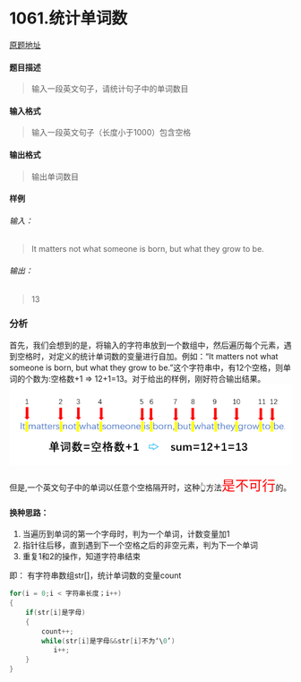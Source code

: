 # 1061.统计单词数
[原题地址](http://www.51cpc.com/problem/1061)
#### 题目描述
>输入一段英文句子，请统计句子中的单词数目

#### 输入格式
>输入一段英文句子（长度小于1000）包含空格

#### 输出格式
>输出单词数目

#### 样例
###### 输入：
>It matters not what someone is born, but what they grow to be.

###### 输出：
>13

### 分析

首先，我们会想到的是，将输入的字符串放到一个数组中，然后遍历每个元素，遇到空格时，对定义的统计单词数的变量进行自加。例如：“It matters not what someone is born, but what they grow to be.”这个字符串中，有12个空格，则单词的个数为:空格数+1 => 12+1=13。对于给出的样例，刚好符合输出结果。
![image](图片1.png)

但是,一个英文句子中的单词以任意个空格隔开时，这种👆方法<text style="color:red;font-size:24px">是不可行</text>的。

#### 换种思路：
 1. 当遍历到单词的第一个字母时，判为一个单词，计数变量加1
 2. 指针往后移，直到遇到下一个空格之后的非空元素，判为下一个单词
 3. 重复1和2的操作，知道字符串结束

 即：
 有字符串数组str[]，统计单词数的变量count
 ```C
 for(i = 0;i < 字符串长度；i++)
 {
     if(str[i]是字母)
     {
         count++;
         while(str[i]是字母&&str[i]不为‘\0’)
            i++;
     }
 }
 ```
